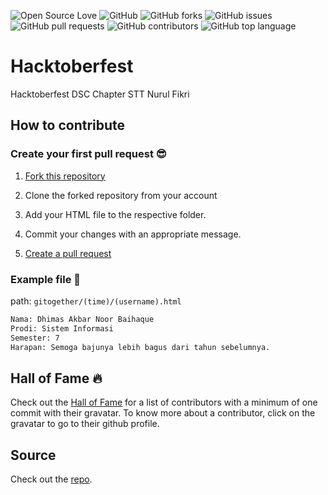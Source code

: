![Open Source Love](https://img.shields.io/badge/Open%20Source-%E2%9D%A4-red.svg)
![GitHub](https://img.shields.io/github/license/abraincode/hacktoberfest.svg)
![GitHub forks](https://img.shields.io/github/forks/abraincode/hacktoberfest.svg)
![GitHub issues](https://img.shields.io/github/issues/abraincode/hacktoberfest.svg)
![GitHub pull requests](https://img.shields.io/github/issues-pr/abraincode/hacktoberfest.svg)
![GitHub contributors](https://img.shields.io/github/contributors/abraincode/hacktoberfest.svg)
![GitHub top language](https://img.shields.io/github/languages/top/abraincode/hacktoberfest.svg)

# Hacktoberfest

Hacktoberfest DSC Chapter STT Nurul Fikri

## How to contribute 

### Create your first pull request :sunglasses:

1. [Fork this repository](https://help.github.com/articles/fork-a-repo/)

2. Clone the forked repository from your account

3. Add your HTML file to the respective folder.

4. Commit your changes with an appropriate message.

5. [Create a pull request](https://github.com/abraincode/hacktoberfest/pulls)

### Example file 🎃
path: `gitogether/(time)/(username).html`
```html
Nama: Dhimas Akbar Noor Baihaque
Prodi: Sistem Informasi
Semester: 7
Harapan: Semoga bajunya lebih bagus dari tahun sebelumnya.
```

## Hall of Fame :fire:

Check out the [Hall of Fame](https://abraincode.github.io/hacktoberfest/Contributors) for a list of contributors with a minimum of one commit with their gravatar. To know more about a contributor, click on the gravatar to go to their github profile.

## Source

Check out the [repo](https://github.com/Showndarya/Hacktoberfest).
